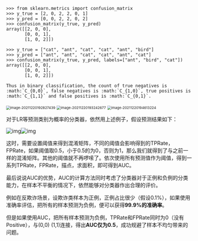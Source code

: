 ```
>>> from sklearn.metrics import confusion_matrix
>>> y_true = [2, 0, 2, 2, 0, 1]
>>> y_pred = [0, 0, 2, 2, 0, 2]
>>> confusion_matrix(y_true, y_pred)
array([[2, 0, 0],
       [0, 0, 1],
       [1, 0, 2]])

>>> y_true = ["cat", "ant", "cat", "cat", "ant", "bird"]
>>> y_pred = ["ant", "ant", "cat", "cat", "ant", "cat"]
>>> confusion_matrix(y_true, y_pred, labels=["ant", "bird", "cat"])
array([[2, 0, 0],
       [0, 0, 1],
       [1, 0, 2]])
```



```
Thus in binary classification, the count of true negatives is
:math:`C_{0,0}`, false negatives is :math:`C_{1,0}`, true positives is
:math:`C_{1,1}` and false positives is :math:`C_{0,1}`.
```

<img src="https://xiaoguciu.oss-cn-beijing.aliyuncs.com/imgimage-20211220192827439.png" alt="image-20211220192827439" style="zoom: 67%;" />

<img src="https://xiaoguciu.oss-cn-beijing.aliyuncs.com/imgimage-20211220193242677.png" alt="image-20211220193242677" style="zoom: 67%;" />

<img src="https://xiaoguciu.oss-cn-beijing.aliyuncs.com/imgimage-20211220194613224.png" alt="image-20211220194613224" style="zoom:67%;" />

对于LR等预测类别为概率的分类器，依然用上述例子，假设预测结果如下：

![img](https://xiaoguciu.oss-cn-beijing.aliyuncs.com/imgv2-d4865f1e8d675f21cbbe656eb546547d_720w.jpg)![img](https://xiaoguciu.oss-cn-beijing.aliyuncs.com/imgv2-d4865f1e8d675f21cbbe656eb546547d_720w-20211220194645557.jpg)

这时，需要设置阈值来得到混淆矩阵，不同的阈值会影响得到的TPRate，FPRate，如果阈值取0.5，小于0.5的为0，否则为1，那么我们就得到了与之前一样的混淆矩阵。其他的阈值就不再啰嗦了。依次使用所有预测值作为阈值，得到一系列TPRate，FPRate，描点，求面积，即可得到AUC。

最后说说AUC的优势，AUC的计算方法同时考虑了分类器对于正例和负例的分类能力，在样本不平衡的情况下，依然能够对分类器作出合理的评价。

例如在反欺诈场景，设欺诈类样本为正例，正例占比很少（假设0.1%），如果使用准确率评估，把所有的样本预测为负例，便可以获得**99.9%的准确率**。

但是如果使用AUC，把所有样本预测为负例，TPRate和FPRate同时为0（没有Positive），与(0,0) (1,1)连接，得出**AUC仅为0.5**，成功规避了样本不均匀带来的问题。

